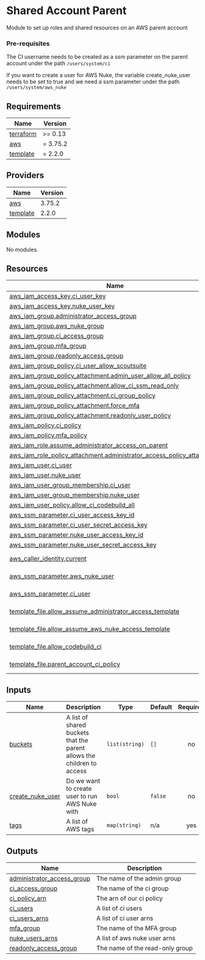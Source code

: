 # Shared Account Parent

Module to set up roles and shared resources on an AWS parent account

### Pre-requisites
The CI username needs to be created as a ssm parameter on the parent account under the path `/users/system/ci`

If you want to create a user for AWS Nuke, the variable create_nuke_user needs to be set to true and we need a ssm parameter under the path
`/users/system/aws_nuke`

<!-- BEGIN_TF_DOCS -->
## Requirements

| Name | Version |
|------|---------|
| <a name="requirement_terraform"></a> [terraform](#requirement\_terraform) | >= 0.13 |
| <a name="requirement_aws"></a> [aws](#requirement\_aws) | = 3.75.2 |
| <a name="requirement_template"></a> [template](#requirement\_template) | = 2.2.0 |

## Providers

| Name | Version |
|------|---------|
| <a name="provider_aws"></a> [aws](#provider\_aws) | 3.75.2 |
| <a name="provider_template"></a> [template](#provider\_template) | 2.2.0 |

## Modules

No modules.

## Resources

| Name | Type |
|------|------|
| [aws_iam_access_key.ci_user_key](https://registry.terraform.io/providers/hashicorp/aws/3.75.2/docs/resources/iam_access_key) | resource |
| [aws_iam_access_key.nuke_user_key](https://registry.terraform.io/providers/hashicorp/aws/3.75.2/docs/resources/iam_access_key) | resource |
| [aws_iam_group.administrator_access_group](https://registry.terraform.io/providers/hashicorp/aws/3.75.2/docs/resources/iam_group) | resource |
| [aws_iam_group.aws_nuke_group](https://registry.terraform.io/providers/hashicorp/aws/3.75.2/docs/resources/iam_group) | resource |
| [aws_iam_group.ci_access_group](https://registry.terraform.io/providers/hashicorp/aws/3.75.2/docs/resources/iam_group) | resource |
| [aws_iam_group.mfa_group](https://registry.terraform.io/providers/hashicorp/aws/3.75.2/docs/resources/iam_group) | resource |
| [aws_iam_group.readonly_access_group](https://registry.terraform.io/providers/hashicorp/aws/3.75.2/docs/resources/iam_group) | resource |
| [aws_iam_group_policy.ci_user_allow_scoutsuite](https://registry.terraform.io/providers/hashicorp/aws/3.75.2/docs/resources/iam_group_policy) | resource |
| [aws_iam_group_policy_attachment.admin_user_allow_all_policy](https://registry.terraform.io/providers/hashicorp/aws/3.75.2/docs/resources/iam_group_policy_attachment) | resource |
| [aws_iam_group_policy_attachment.allow_ci_ssm_read_only](https://registry.terraform.io/providers/hashicorp/aws/3.75.2/docs/resources/iam_group_policy_attachment) | resource |
| [aws_iam_group_policy_attachment.ci_group_policy](https://registry.terraform.io/providers/hashicorp/aws/3.75.2/docs/resources/iam_group_policy_attachment) | resource |
| [aws_iam_group_policy_attachment.force_mfa](https://registry.terraform.io/providers/hashicorp/aws/3.75.2/docs/resources/iam_group_policy_attachment) | resource |
| [aws_iam_group_policy_attachment.readonly_user_policy](https://registry.terraform.io/providers/hashicorp/aws/3.75.2/docs/resources/iam_group_policy_attachment) | resource |
| [aws_iam_policy.ci_policy](https://registry.terraform.io/providers/hashicorp/aws/3.75.2/docs/resources/iam_policy) | resource |
| [aws_iam_policy.mfa_policy](https://registry.terraform.io/providers/hashicorp/aws/3.75.2/docs/resources/iam_policy) | resource |
| [aws_iam_role.assume_administrator_access_on_parent](https://registry.terraform.io/providers/hashicorp/aws/3.75.2/docs/resources/iam_role) | resource |
| [aws_iam_role_policy_attachment.administrator_access_policy_attachment](https://registry.terraform.io/providers/hashicorp/aws/3.75.2/docs/resources/iam_role_policy_attachment) | resource |
| [aws_iam_user.ci_user](https://registry.terraform.io/providers/hashicorp/aws/3.75.2/docs/resources/iam_user) | resource |
| [aws_iam_user.nuke_user](https://registry.terraform.io/providers/hashicorp/aws/3.75.2/docs/resources/iam_user) | resource |
| [aws_iam_user_group_membership.ci_user](https://registry.terraform.io/providers/hashicorp/aws/3.75.2/docs/resources/iam_user_group_membership) | resource |
| [aws_iam_user_group_membership.nuke_user](https://registry.terraform.io/providers/hashicorp/aws/3.75.2/docs/resources/iam_user_group_membership) | resource |
| [aws_iam_user_policy.allow_ci_codebuild_all](https://registry.terraform.io/providers/hashicorp/aws/3.75.2/docs/resources/iam_user_policy) | resource |
| [aws_ssm_parameter.ci_user_access_key_id](https://registry.terraform.io/providers/hashicorp/aws/3.75.2/docs/resources/ssm_parameter) | resource |
| [aws_ssm_parameter.ci_user_secret_access_key](https://registry.terraform.io/providers/hashicorp/aws/3.75.2/docs/resources/ssm_parameter) | resource |
| [aws_ssm_parameter.nuke_user_access_key_id](https://registry.terraform.io/providers/hashicorp/aws/3.75.2/docs/resources/ssm_parameter) | resource |
| [aws_ssm_parameter.nuke_user_secret_access_key](https://registry.terraform.io/providers/hashicorp/aws/3.75.2/docs/resources/ssm_parameter) | resource |
| [aws_caller_identity.current](https://registry.terraform.io/providers/hashicorp/aws/3.75.2/docs/data-sources/caller_identity) | data source |
| [aws_ssm_parameter.aws_nuke_user](https://registry.terraform.io/providers/hashicorp/aws/3.75.2/docs/data-sources/ssm_parameter) | data source |
| [aws_ssm_parameter.ci_user](https://registry.terraform.io/providers/hashicorp/aws/3.75.2/docs/data-sources/ssm_parameter) | data source |
| [template_file.allow_assume_administrator_access_template](https://registry.terraform.io/providers/hashicorp/template/2.2.0/docs/data-sources/file) | data source |
| [template_file.allow_assume_aws_nuke_access_template](https://registry.terraform.io/providers/hashicorp/template/2.2.0/docs/data-sources/file) | data source |
| [template_file.allow_codebuild_ci](https://registry.terraform.io/providers/hashicorp/template/2.2.0/docs/data-sources/file) | data source |
| [template_file.parent_account_ci_policy](https://registry.terraform.io/providers/hashicorp/template/2.2.0/docs/data-sources/file) | data source |

## Inputs

| Name | Description | Type | Default | Required |
|------|-------------|------|---------|:--------:|
| <a name="input_buckets"></a> [buckets](#input\_buckets) | A list of shared buckets that the parent allows the children to access | `list(string)` | `[]` | no |
| <a name="input_create_nuke_user"></a> [create\_nuke\_user](#input\_create\_nuke\_user) | Do we want to create user to run AWS Nuke with | `bool` | `false` | no |
| <a name="input_tags"></a> [tags](#input\_tags) | A list of AWS tags | `map(string)` | n/a | yes |

## Outputs

| Name | Description |
|------|-------------|
| <a name="output_administrator_access_group"></a> [administrator\_access\_group](#output\_administrator\_access\_group) | The name of the admin group |
| <a name="output_ci_access_group"></a> [ci\_access\_group](#output\_ci\_access\_group) | The name of the ci group |
| <a name="output_ci_policy_arn"></a> [ci\_policy\_arn](#output\_ci\_policy\_arn) | The arn of our ci policy |
| <a name="output_ci_users"></a> [ci\_users](#output\_ci\_users) | A list of ci users |
| <a name="output_ci_users_arns"></a> [ci\_users\_arns](#output\_ci\_users\_arns) | A list of ci user arns |
| <a name="output_mfa_group"></a> [mfa\_group](#output\_mfa\_group) | The name of the MFA group |
| <a name="output_nuke_users_arns"></a> [nuke\_users\_arns](#output\_nuke\_users\_arns) | A list of aws nuke user arns |
| <a name="output_readonly_access_group"></a> [readonly\_access\_group](#output\_readonly\_access\_group) | The name of the read-only group |
<!-- END_TF_DOCS -->
